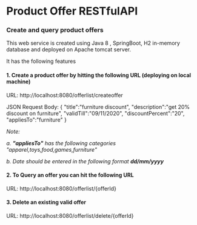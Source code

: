 # Product Offer RESTfulAPI
### Create and query product offers

This web service is created using Java 8 , SpringBoot, H2 in-memory database and deployed on Apache tomcat server.

It has the following features 

#### 1. Create a product offer by hitting the following URL (deploying on local machine)
  URL: http://localhost:8080/offerlist/createoffer
  
  JSON Request Body: {
	"title":"furniture discount",
	"description":"get 20% discount on furniture",
	"validTill":"09/11/2020",
	"discountPercent":"20",
	"appliesTo":"furniture"
}

*Note:*

*a. **"appliesTo"** has the following categories *"apparel,toys,food,games,furniture"**

*b. Date should be entered in the following format **dd/mm/yyyy***


#### 2. To Query an offer you can hit the following URL 

URL: http://localhost:8080/offerlist/{offerId}

#### 3. Delete an existing valid offer

URL: http://localhost:8080/offerlist/delete/{offerId}
